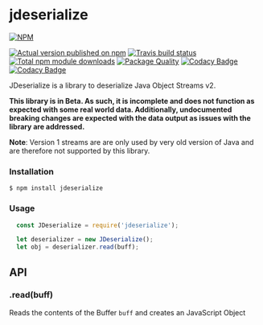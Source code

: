 # jdeserialize

[![NPM](https://nodei.co/npm/jdeserialize.png?downloads=true)](https://nodei.co/npm/jdeserialize/)

[![Actual version published on npm](http://img.shields.io/npm/v/jdeserialize.svg)](https://www.npmjs.org/package/jdeserialize)
[![Travis build status](https://travis-ci.org/chronosis/jdeserialize.svg)](https://www.npmjs.org/package/jdeserialize)
[![Total npm module downloads](http://img.shields.io/npm/dt/jdeserialize.svg)](https://www.npmjs.org/package/jdeserialize)
[![Package Quality](http://npm.packagequality.com/shield/jdeserialize.svg)](http://packagequality.com/#?package=jdeserialize)
[![Codacy Badge](https://api.codacy.com/project/badge/Grade/88cafbb608b1497cbb685fd1f4f9b05e)](https://www.codacy.com/app/chronosis/jdeserialize?utm_source=github.com&amp;utm_medium=referral&amp;utm_content=chronosis/jdeserialize&amp;utm_campaign=Badge_Grade)
[![Codacy Badge](https://api.codacy.com/project/badge/Coverage/88cafbb608b1497cbb685fd1f4f9b05e)](https://www.codacy.com/app/chronosis/jdeserialize?utm_source=github.com&utm_medium=referral&utm_content=chronosis/jdeserialize&utm_campaign=Badge_Coverage)

JDeserialize is a library to deserialize Java Object Streams v2.

**This library is in Beta. As such, it is incomplete and does not function as expected with some real world data. Additionally, undocumented breaking changes are expected with the data output as issues with the library are addressed.**

**Note**: Version 1 streams are are only used by very old version of Java and are therefore not supported by this library.

### Installation

```
$ npm install jdeserialize
```

### Usage
```js
  const JDeserialize = require('jdeserialize');

  let deserializer = new JDeserialize();
  let obj = deserializer.read(buff);
```

## API

### .read(buff)
Reads the contents of the Buffer `buff` and creates an JavaScript Object
